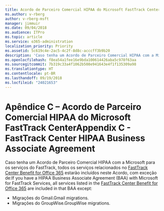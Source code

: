 ```yaml
---
title: Acordo de Parceiro Comercial HIPAA do Microsoft FastTrack Center
ms.author: v-rberg
author: v-rberg-msft
manager: jimmuir
ms.date: 09/04/2018
ms.audience: ITPro
ms.topic: article
ms.service: o365-administration
localization_priority: Priority
ms.assetid: 5c619c4e-2ac5-4c2f-8d8c-acccff3b9b20
description: 'Caso tenha um Acordo de Parceiro Comercial HIPAA com a Microsoft para os serviços do FastTrack, todos os serviços relacionados no FastTrack Center Benefit for Office 365 estarão incluídos neste Acordo, com exceção de:'
ms.openlocfilehash: f8ea54a1fee16e9bda100614426aba5c978f63aa
ms.sourcegitcommit: 7b319c33a4f1062b508e941643e4f1f135309a98
ms.translationtype: HT
ms.contentlocale: pt-BR
ms.lasthandoff: 09/19/2018
ms.locfileid: "24021653"
---
```

# <a name="appendix-c---fasttrack-center-hipaa-business-associate-agreement"></a><span data-ttu-id="221f8-103">Apêndice C – Acordo de Parceiro Comercial HIPAA do Microsoft FastTrack Center</span><span class="sxs-lookup"><span data-stu-id="221f8-103">Appendix C - FastTrack Center HIPAA Business Associate Agreement</span></span>

<span data-ttu-id="221f8-104">Caso tenha um Acordo de Parceiro Comercial HIPAA com a Microsoft para os serviços do FastTrack, todos os serviços relacionados no [FastTrack Center Benefit for Office 365](fasttrack-benefit-for-office-365.md) estarão incluídos neste Acordo, com exceção de:</span><span class="sxs-lookup"><span data-stu-id="221f8-104">If you have a HIPAA Business Associate Agreement (BAA) with Microsoft for FastTrack Services, all services listed in the [FastTrack Center Benefit for Office 365](fasttrack-benefit-for-office-365.md) are included in that BAA except:</span></span> 
  
- <span data-ttu-id="221f8-105">Migrações do Gmail.</span><span class="sxs-lookup"><span data-stu-id="221f8-105">Gmail migrations.</span></span>   
- <span data-ttu-id="221f8-106">Migrações do GroupWise.</span><span class="sxs-lookup"><span data-stu-id="221f8-106">GroupWise migrations.</span></span>
    

